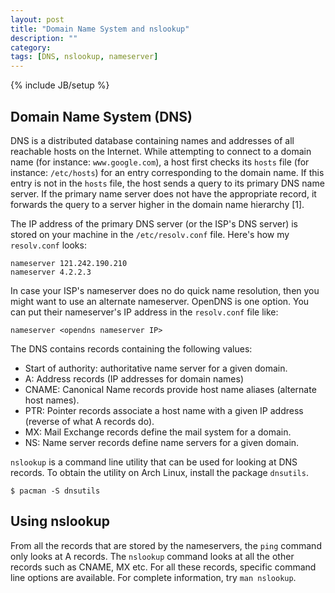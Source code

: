 ```yaml
---
layout: post
title: "Domain Name System and nslookup"
description: ""
category: 
tags: [DNS, nslookup, nameserver]
---
```

{% include JB/setup %}
## Domain Name System (DNS)
DNS is a distributed database containing names and addresses of all reachable hosts on the Internet. While attempting to connect to a domain name (for instance: `www.google.com`), a host first checks its `hosts` file (for instance: `/etc/hosts`) for an entry corresponding to the domain name. If this entry is not in the `hosts` file, the host sends a query to its primary DNS name server. If the primary name server does not have the appropriate record, it forwards the query to a server higher in the domain name hierarchy [1].

The IP address of the primary DNS server (or the ISP's DNS server) is stored on your machine in the `/etc/resolv.conf` file. Here's how my `resolv.conf` looks:

	nameserver 121.242.190.210
	nameserver 4.2.2.3

In case your ISP's nameserver does no do quick name resolution, then you might want to use an alternate nameserver. OpenDNS is one option. You can put their nameserver's IP address in the `resolv.conf` file like:

	nameserver <opendns nameserver IP>

The DNS contains records containing the following values:

* Start of authority: authoritative name server for a given domain.
* A: Address records (IP addresses for domain names)
* CNAME: Canonical Name records provide host name aliases (alternate host names).
* PTR: Pointer records associate a host name with a given IP address (reverse of what A records do).
* MX: Mail Exchange records define the mail system for a domain.
* NS: Name server records define name servers for a given domain.

`nslookup` is a command line utility that can be used for looking at DNS records. To obtain the utility on Arch Linux, install the package `dnsutils`.

	$ pacman -S dnsutils

## Using nslookup
From all the records that are stored by the nameservers, the `ping` command only looks at A records. The `nslookup` command looks at all the other records such as CNAME, MX etc. For all these records, specific command line options are available. For complete information, try `man nslookup`.
